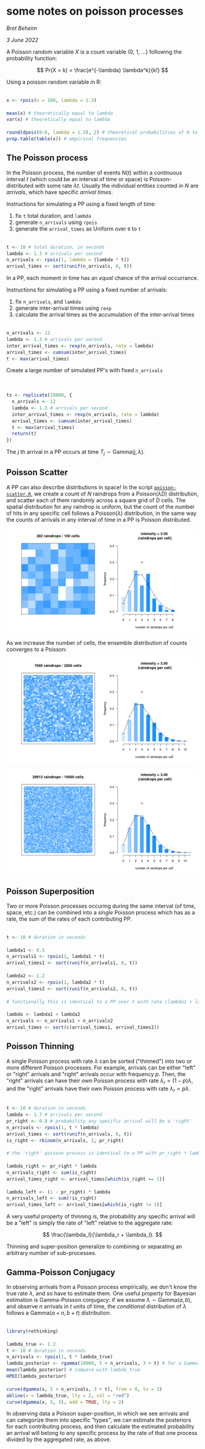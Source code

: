 
# some notes on poisson processes

*Bret Beheim*

*3 June 2022*

A Poisson random variable $X$ is a count variable (0, 1, ...) following the probability function:

$$
Pr(X = k) = \frac{e^{-\lambda} \lambda^k}{k!}
$$

Using a poisson random variable in R:

```r

x <- rpois(n = 100, lambda = 1.3)

mean(x) # theoretically equal to lambda
var(x) # theoretically equal to lambda

round(dpois(0:6, lambda = 1.3), 2) # theoretical probabilities of 0 to 6
prop.table(table(x)) # empirical frequencies

```


## The Poisson process

In the Poisson process, the number of events $N(t)$ within a continuous interval $t$ (which could be an interval of time or space) is Poisson-distributed with some rate $\lambda t$. Usually the individual entities counted in $N$ are *arrivals*, which have specific *arrival times*.

Instructions for simulating a PP using a fixed length of time:
1. fix `t` total duration, and `lambda`
2. generate `n_arrivals` using `rpois`
3. generate the `arrival_times` as Uniform over `0` to `t`

```r

t <- 10 # total duration, in seconds
lambda <- 1.3 # arrivals per second
n_arrivals <- rpois(1, lambda = (lambda * t))
arrival_times <- sort(runif(n_arrivals, 0, t))

```

In a PP, each moment in time has an *equal* chance of the arrival occurrance.

Instructions for simulating a PP using a fixed number of arrivals:
1. fix `n_arrivals`, and `lambda`
2. generate inter-arrival times using `rexp`
3. calculate the arrival times as the accumulation of the inter-arrival times

```r

n_arrivals <- 12
lambda <- 1.3 # arrivals per second
inter_arrival_times <- rexp(n_arrivals, rate = lambda)
arrival_times <- cumsum(inter_arrival_times)
t <- max(arrival_times)

```

Create a large number of simulated PP's with fixed `n_arrivals`

```r


ts <- replicate(10000, {
  n_arrivals <- 12
  lambda <- 1.3 # arrivals per second
  inter_arrival_times <- rexp(n_arrivals, rate = lambda)
  arrival_times <- cumsum(inter_arrival_times)
  t <- max(arrival_times)
  return(t)
})

```

The $j$ th arrival in a PP occurs at time $T_j \sim \mathrm{Gamma}(j, \lambda)$.


## Poisson Scatter

A PP can also describe distributions in space! In the script [`poisson-scatter.R`](https://github.com/babeheim/poisson-process-skillshare/blob/main/poisson-scatter.R), we create a count of $N$ raindrops from a Poisson($\lambda D$) distribution, and scatter each of them randomly across a square grid of $D$ cells. The spatial distribution for any raindrop is uniform, but the count of the number of hits in any specific cell follows a Poisson($\lambda$) distribution, in the same way the counts of arrivals in any interval of time in a PP is Poisson distributed.

![](plot_10.gif)

As we increase the number of cells, the ensemble distribution of counts converges to a Poisson:

![](plot_50.gif)

![](plot_100.gif)


## Poisson Superposition

Two or more Poisson processes occuring during the same interval (of time, space, etc.) can be combined into a *single* Poisson process which has as a rate, the sum of the rates of each contributing PP.

```r

t <- 10 # duration in seconds

lambda1 <- 0.5
n_arrivals1 <- rpois(1, lambda1 * t)
arrival_times1 <- sort(runif(n_arrivals1, 0, t))

lambda2 <- 1.2
n_arrivals2 <- rpois(1, lambda2 * t)
arrival_times2 <- sort(runif(n_arrivals2, 0, t))

# functionally this is identical to a PP over t with rate (lambda1 + lambda2)

lambda <- lambda1 + lambda2
n_arrivals <- n_arrivals1 + n_arrivals2
arrival_times <- sort(c(arrival_times1, arrival_times2))

```


## Poisson Thinning

A single Poisson process with rate $\lambda$ can be sorted ("thinned") into two or more different Poisson processes. For example, arrivals can be either "left" or "right" arrivals and "right" arrivals occur with frequency $p$. Then, the "right" arrivals can have their own Poisson process with rate $\lambda_r = (1 - p) \lambda$, and the "right" arrivals have their own Poisson process with rate $\lambda_r = p \lambda$.

```r

t <- 10 # duration in seconds
lambda <- 1.7 # arrivals per second
pr_right <- 0.8 # probability any specific arrival will be a 'right'
n_arrivals <- rpois(1, t * lambda)
arrival_times <- sort(runif(n_arrivals, 0, t))
is_right <- rbinom(n_arrivals, 1, pr_right)

# the 'right' poisson process is identical to a PP with pr_right * lambda

lambda_right <- pr_right * lambda 
n_arrivals_right <- sum(is_right)
arrival_times_right <- arrival_times[which(is_right == 1)]

lambda_left <- (1 - pr_right) * lambda 
n_arrivals_left <- sum(!is_right)
arrival_times_left <- arrival_times[which(is_right != 1)]

```

A very useful property of thinning is, the probability any specific arrival will be a "left" is simply the rate of "left" relative to the aggregate rate: 

$$
\frac{\lambda_l}{\lambda_r + \lambda_l}.
$$

Thinning and super-position generalize to combining or separating an arbitrary number of sub-processes.



## Gamma-Poisson Conjugacy

In observing arrivals from a Poisson process empirically, we don't know the true rate $\lambda$, and so have to estimate them. One useful property for Bayesian estimation is Gamma-Poisson conjugacy: if we assume $\lambda \sim \mathrm{Gamma}(a, b)$, and observe $n$ arrivals in $t$ units of time, the *conditional* distribution of $\lambda$ follows a $\mathrm{Gamma}(a + n, b + t)$ distribution.

```r

library(rethinking)

lambda_true <- 1.2
t <- 10 # duration in seconds
n_arrivals <- rpois(1, t * lambda_true)
lambda_posterior <- rgamma(10000, 5 + n_arrivals, 3 + t) # for a Gamma(5, 3) prior
mean(lambda_posterior) # compare with lambda_true
HPDI(lambda_posterior)

curve(dgamma(x, 5 + n_arrivals, 3 + t), from = 0, to = 3)
abline(v = lambda_true, lty = 2, col = "red")
curve(dgamma(x, 5, 3), add = TRUE, lty = 2)

```

In observing data a Poisson super-position, in which we see arrivals and can categorize them into specific "types", we can estimate the posteriors for each contributing process, and then calculate the estimated probability an arrival will belong to any specific process by the rate of that one process divided by the aggregated rate, as above.
